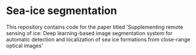# Sea-ice segmentation 

This repository contains code for the paper titled 'Supplementing remote sensing of ice: Deep learning-based image segmentation system for automatic detection and localization of sea ice formations from close-range optical images'
